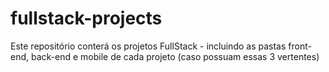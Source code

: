 # fullstack-projects
Este repositório conterá os projetos FullStack - incluindo as pastas front-end, back-end e mobile de cada projeto (caso possuam essas 3 vertentes)
